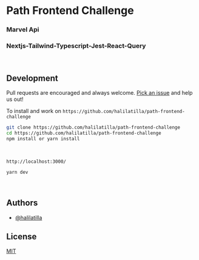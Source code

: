 # Path Frontend Challenge

### **Marvel Api**

### **Nextjs-Tailwind-Typescript-Jest-React-Query**

<br>

## Development

Pull requests are encouraged and always welcome.
[Pick an issue](https://github.com/halilatilla/path-frontend-challenge/issues)
and help us out!

To install and work on `https://github.com/halilatilla/path-frontend-challenge`

```bash
git clone https://github.com/halilatilla/path-frontend-challenge
cd https://github.com/halilatilla/path-frontend-challenge
npm install or yarn install
```

<br>

`http://localhost:3000/`

```bash
yarn dev
```

<br>

## Authors

- [@halilatilla](https://www.github.com/halilatilla)

## License

[MIT](https://choosealicense.com/licenses/mit/)
